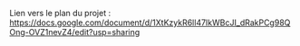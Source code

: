 Lien vers le plan du projet : https://docs.google.com/document/d/1XtKzykR6ll47IkWBcJI_dRakPCg98QOng-OVZ1nevZ4/edit?usp=sharing